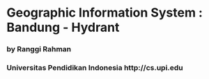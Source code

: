 <h1>Geographic Information System : Bandung - Hydrant</h1>

<h3>by Ranggi Rahman</h3>
<h3>Universitas Pendidikan Indonesia http://cs.upi.edu</h3>
